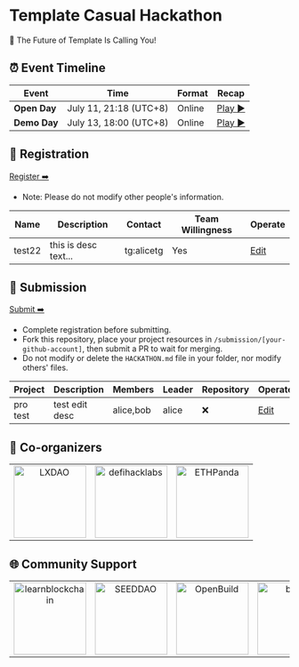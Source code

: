# Template Casual Hackathon

<!-- [English](/docs/README_EN-US.md) | [简体中文](/docs/README_ZH-CN.md) -->

🧬 The Future of Template Is Calling You!


## ⏰ Event Timeline

| Event           | Time                  | Format    | Recap                |
| --------------- | --------------------- | --------- | ------------------------------ |
| **Open Day**  | July 11, 21:18 (UTC+8) | Online | [Play ▶️](https://example.com/) |
| **Demo Day** | July 13, 18:00 (UTC+8) | Online |   [Play ▶️](https://example.com/)  |


## 📝 Registration

<!-- Registration link start -->
[Register ➡️](https://github.com/CasualHackathon/Template/issues/new?title=Registration%20-%20%5BYour%20Name%20Here%5D&body=%23%23%20Registration%20Form%0A%0A%3E%20%F0%9F%93%9D%20**Please%20replace%20%22%5BYour%20Name%20Here%5D%22%20in%20the%20title%20above%20with%20your%20actual%20name%2C%20then%20fill%20in%20the%20content%20after%20each%20%3E%20arrow%20below.**%0A%0A**Name**%20(Please%20enter%20your%20full%20name)%0A%3E%0A%0A**Description**%20(Brief%20personal%20introduction%20including%20skills%20and%20experience)%0A%3E%0A%0A**Contact**%20(Format%3A%20Contact%20Method%3A%20Contact%20Account%2C%20e.g.%2C%20Telegram%3A%20%40username%2C%20WeChat%3A%20username%2C%20Email%3A%20email%40example.com)%0A%3E%0A%0A**Wallet%20Address**%20(Your%20wallet%20address%20or%20ENS%20domain%20on%20Ethereum%20mainnet)%0A%3E%0A%0A**Team%20Willingness**%20(Choose%20one%3A%20Yes%20%7C%20No%20%7C%20Maybe)%0A%3E)
<!-- Registration link end -->

- Note: Please do not modify other people's information.

<!-- Registration start -->
| Name | Description | Contact | Team Willingness | Operate |
| ---- | ----------- | ------- | ---------------- | ------- |
| test22 | this is desc text... | tg:alicetg | Yes | [Edit](https://github.com/CasualHackathon/Template/issues/new?title=Registration%20-%20test22&body=%23%23%20Registration%20Form%0A%0A%3E%20%F0%9F%93%9D%20**Please%20replace%20%22%5BYour%20Name%20Here%5D%22%20in%20the%20title%20above%20with%20your%20actual%20name%2C%20then%20fill%20in%20the%20content%20after%20each%20%3E%20arrow%20below.**%0A%0A**Name**%20(Please%20enter%20your%20full%20name)%0A%3Etest22%0A%0A**Description**%20(Brief%20personal%20introduction%20including%20skills%20and%20experience)%0A%3Ethis%20is%20desc%20text...%0A%0A**Contact**%20(Format%3A%20Contact%20Method%3A%20Contact%20Account%2C%20e.g.%2C%20Telegram%3A%20%40username%2C%20WeChat%3A%20username%2C%20Email%3A%20email%40example.com)%0A%3Etg%3Aalicetg%0A%0A**Wallet%20Address**%20(Your%20wallet%20address%20or%20ENS%20domain%20on%20Ethereum%20mainnet)%0A%3E0x12345888%0A%0A**Team%20Willingness**%20(Choose%20one%3A%20Yes%20%7C%20No%20%7C%20Maybe)%0A%3EYes) |

<!-- Registration end -->


## 🎯 Submission

<!-- Submission link start -->

[Submit ➡️](https://github.com/CasualHackathon/Template/issues/new?title=Submission%20-%20%5BYour%20Project%20Name%20Here%5D&body=%23%23%20Project%20Submission%20Form%0A%0A%3E%20%F0%9F%93%9D%20**Please%20replace%20%22%5BYour%20Project%20Name%20Here%5D%22%20in%20the%20title%20above%20with%20your%20actual%20project%20name%2C%20then%20fill%20in%20the%20content%20after%20each%20%3E%20arrow%20below.**%0A%0A**Project%20Name**%20(Enter%20your%20project%20name)%0A%3E%0A%0A**Project%20Description**%20(Brief%20description%20about%20your%20project%20in%20one%20sentence)%0A%3E%0A%0A**Project%20Members**%20(List%20all%20team%20members%2C%20comma-separated)%0A%3E%0A%0A**Project%20Leader**%20(Project%20leader%20name)%0A%3E%0A%0A**Repository%20URL**%20(Open%20source%20repository%20URL%20-%20project%20must%20be%20open%20source)%0A%3E)

<!-- Submission link end -->

- Complete registration before submitting.
- Fork this repository, place your project resources in `/submission/[your-github-account]`, then submit a PR to wait for merging.
- Do not modify or delete the `HACKATHON.md` file in your folder, nor modify others' files.

<!-- Submission start -->
| Project | Description | Members | Leader | Repository | Operate |
| ----------- | ----------------- | -------------- | ------- | ---------- | -------- |
| pro test | test edit desc | alice,bob | alice | ❌ | [Edit](https://github.com/CasualHackathon/Template/issues/new?title=Submission%20-%20pro%20test&body=%23%23%20Project%20Submission%20Form%0A%0A%3E%20%F0%9F%93%9D%20**Please%20replace%20%22%5BYour%20Project%20Name%20Here%5D%22%20in%20the%20title%20above%20with%20your%20actual%20project%20name%2C%20then%20fill%20in%20the%20content%20after%20each%20%3E%20arrow%20below.**%0A%0A**Project%20Name**%20(Enter%20your%20project%20name)%0A%3Epro%20test%0A%0A**Project%20Description**%20(Brief%20description%20about%20your%20project%20in%20one%20sentence)%0A%3Etest%20edit%20desc%0A%0A**Project%20Members**%20(List%20all%20team%20members%2C%20comma-separated)%0A%3Ealice%2Cbob%0A%0A**Project%20Leader**%20(Project%20leader%20name)%0A%3Ealice%0A%0A**Repository%20URL**%20(Open%20source%20repository%20URL%20-%20project%20must%20be%20open%20source)%0A%3E) |

<!-- Submission end -->


## 🤝 Co-organizers


<table>
    <tr>
        <td  align="center" valign="middle">
            <a href="https://lxdao.io/" target="_blank">
                <img src="./materials/images/LXDAO.png" alt="LXDAO" width="130" />
            </a>
        </td>
         <td align="center" valign="middle">
            <a href="https://defihacklabs.io/" target="_blank">
                <img src="./materials/images/defihacklabs.png" alt="defihacklabs" width="130" />
            </a>
        </td>
        <td  align="center" valign="middle">
            <a href="https://ethpanda.org/" target="_blank">
                <img src="./materials/images/ETHPanda.png" alt="ETHPanda" width="130" />
            </a>
        </td>
    </tr>
</table>

## 🌐 Community Support

<table>
    <tr>
        <td align="center" valign="middle">
            <a href="https://learnblockchain.cn/" target="_blank">
                <img src="./materials/images/learnblockchain.png" alt="learnblockchain" width="130" />
            </a>
        </td>
        <td align="center" valign="middle">
            <a href="https://seedao.xyz/" target="_blank">
                <img src="./materials/images/SEEDDAO.png" alt="SEEDDAO" width="130" />
            </a>
        </td>
        <td align="center" valign="middle">
            <a href="https://openbuild.xyz/" target="_blank">
                <img src="./materials/images/OpenBuild.png" alt="OpenBuild" width="130" />
            </a>
        </td>
        <td align="center" valign="middle">
            <a href="https://x.com/BUPT3DAO" target="_blank">
                <img src="./materials/images/imagesbupt3.png" alt="bupt3" width="130" />
            </a>
        </td>
        <td align="center" valign="middle">
            <a href="https://x.com/THUBA_DAO/" target="_blank">
                <img src="./materials/images/thuba.png" alt="THUBA_DAO" width="130" />
            </a>
        </td>
    </tr>
</table>